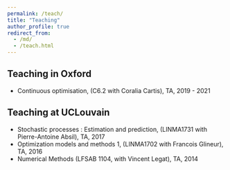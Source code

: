 ```yaml
---
permalink: /teach/
title: "Teaching"
author_profile: true
redirect_from:
  - /md/
  - /teach.html
---
```


## Teaching in Oxford
* Continuous optimisation, (C6.2 with Coralia Cartis), TA, 2019 - 2021

## Teaching at UCLouvain
* Stochastic processes : Estimation and prediction, (LINMA1731 with Pierre-Antoine Absil), TA, 2017
* Optimization models and methods 1, (LINMA1702 with Francois Glineur), TA, 2016
* Numerical Methods (LFSAB 1104, with Vincent Legat), TA, 2014
